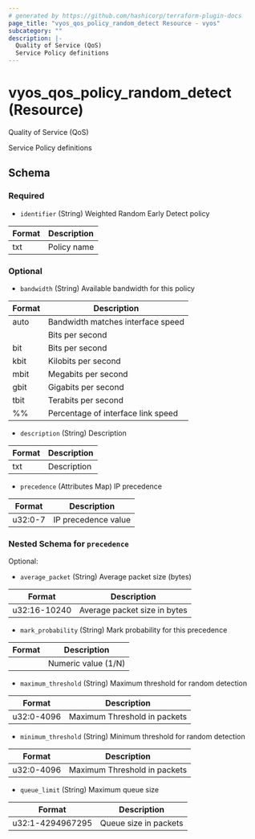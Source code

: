 ```yaml
---
# generated by https://github.com/hashicorp/terraform-plugin-docs
page_title: "vyos_qos_policy_random_detect Resource - vyos"
subcategory: ""
description: |-
  Quality of Service (QoS)
  Service Policy definitions
---
```


# vyos_qos_policy_random_detect (Resource)

Quality of Service (QoS)

Service Policy definitions



<!-- schema generated by tfplugindocs -->
## Schema

### Required

- `identifier` (String) Weighted Random Early Detect policy

|  Format  |  Description  |
|----------|---------------|
|  txt  |  Policy name  |

### Optional

- `bandwidth` (String) Available bandwidth for this policy

|  Format  |  Description  |
|----------|---------------|
|  auto  |  Bandwidth matches interface speed  |
|  <number>  |  Bits per second  |
|  <number>bit  |  Bits per second  |
|  <number>kbit  |  Kilobits per second  |
|  <number>mbit  |  Megabits per second  |
|  <number>gbit  |  Gigabits per second  |
|  <number>tbit  |  Terabits per second  |
|  <number>%%  |  Percentage of interface link speed  |
- `description` (String) Description

|  Format  |  Description  |
|----------|---------------|
|  txt  |  Description  |
- `precedence` (Attributes Map) IP precedence

|  Format  |  Description  |
|----------|---------------|
|  u32:0-7  |  IP precedence value  | (see [below for nested schema](#nestedatt--precedence))

<a id="nestedatt--precedence"></a>
### Nested Schema for `precedence`

Optional:

- `average_packet` (String) Average packet size (bytes)

|  Format  |  Description  |
|----------|---------------|
|  u32:16-10240  |  Average packet size in bytes  |
- `mark_probability` (String) Mark probability for this precedence

|  Format  |  Description  |
|----------|---------------|
|  <number>  |  Numeric value (1/N)  |
- `maximum_threshold` (String) Maximum threshold for random detection

|  Format  |  Description  |
|----------|---------------|
|  u32:0-4096  |  Maximum Threshold in packets  |
- `minimum_threshold` (String) Minimum  threshold for random detection

|  Format  |  Description  |
|----------|---------------|
|  u32:0-4096  |  Maximum Threshold in packets  |
- `queue_limit` (String) Maximum queue size

|  Format  |  Description  |
|----------|---------------|
|  u32:1-4294967295  |  Queue size in packets  |
